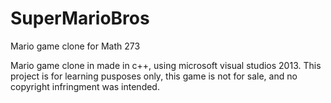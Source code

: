 SuperMarioBros
==============

Mario game clone for Math 273

Mario game clone in made in c++, using microsoft visual studios 2013. This project is for learning pusposes only,
this game is not for sale, and no copyright infringment was intended.
